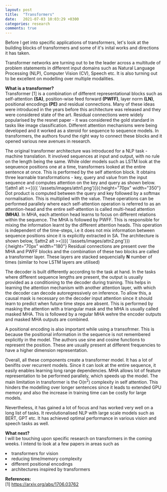 ```yaml
---
layout: post
title:  "Transformers"
date:   2021-07-03 10:03:29 +0300
categories: research
comments: true
---
```

Before I get into specific applications of transformers, let's look at the building blocks of transformers and some of it's inital works and directions it has taken.

<!--more-->
Transformer networks are turning out to be the leader across a multitude of problem statements in different input domains such as Natural Language Processing (NLP), Computer Vision (CV), Speech etc. It is also turning out to be excellent on modelling over multiple modalities.

<b>What is a transformer?</b><br>
Transformer [1] is a combination of different representational blocks such as self-attention <b>(SA)</b>, position-wise feed forward <b>(PWFF)</b>, layer norm <b>(LN)</b>, positional encodings<b> (PE)</b> and residual connections. Many of these ideas were introduced in the years before this architecture was released and they were considered state of the art. Residual connections were widely popularised by the resnet paper - it was considered the gold standard in tasks like image classification. Different attention mechanisms were being developed and it worked as a steroid for sequence to sequence models.
In transformers, the authors found the right way to connect these blocks and it opened various new avenues in research.

The original transformer architecture was introduced for a NLP task - machine translation.
It involved sequences at input and output, with no rule on the length being the same. While older models such as LSTM look at the seqeuence positions one at a time, transformers looked at the entire sentence at once. This is performed by the self attention block. It obtains three learnable transformations - key, query and value from the input sequence and computes attention on the key and query as shown below.  
![attn1 alt ><]({{ '/assets/images/attn1.png'}}){:height="70px" width="350"}
Dot product is computed between the query and key followed by a softmax normalisation. This is multiplied with the value. These operations can be performed parallely where each self-attention operation is referred to as an attention-head and the entire self-attention is called multi-head attention <b>(MHA)</b>. In MHA, each attention head learns to focus on different relations within the sequence. The MHA is followed by PWFF. This is responsible for mixing the information learnt by the different attention heads. This operation is independent of the time-steps, i.e it does not mix information between sequence positions since it is explicitly extracted in SA. The architecture is shown below,
![attn2 alt ><]({{ '/assets/images/attn2.png'}}){:height="70px" width="180"}
Residual connections are present over the MHA and PWFF blocks and the combination of these two blocks are called a transformer layer. These layers are stacked sequencially <b>N</b> number of times (similar to how LSTM layers are utilised)

The decoder is built differently according to the task at hand. In the tasks where different sequence lengths are present, the output is usually provided as a conditioning to the decoder during training. This helps in learning the attention mechanism with another attention layer, with which the decoder can decode autoregressively on inference. To allow this, a causal mask is necessary on the decoder input attention since it should learn to predict when future time steps are absent. This is performed by masking the attention with a triangular mask and the MHA is usually called masked MHA. This is followed by a regular MHA wehre the encoder outputs and masked MHA outputs are combined.

A positional encoding is also important while using a transofrmer. This is because the positional information in the sequence is not remembered explicitly in the model. The authors use sine and cosine functions to represent the position. These are usually present at different frequencies to have a higher dimension representation.

Overall, all these components create a transformer model. It has a lot of benifits over recurrent models. Since it can look at the entire sequence, it easily enables learning long range dependencies. MHA allows lot of feature representation to be performed parallely, which speeds up the model. The main limitation in transformer is the O(n<sup>2</sup>) complexity in self attention. This hinders the modelling over longer sentences since it leads to extended GPU memory and also the increase in training time can be costly for large models.

Nevertheless, it has gained a lot of focus and has worked very well on a long list of tasks. It revolutionalised NLP with large scale models such as BERT, GPT etc. It has achieved optimal performance in various vision and speech tasks as well.

<b>What next?</b><br>
I will be touching upon specific research on transformers in the coming weeks. I intend to look at a few papers in areas such as
<li> transformers for vision </li>
<li> reducing time/memory complexity </li>
<li> different positional encodings  </li>
<li> architectures inspired by transformers  </li>

<b>References:</b><br>
[1] https://arxiv.org/abs/1706.03762
